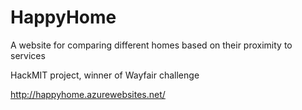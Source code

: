 # HappyHome

A website for comparing different homes based on their proximity to services

HackMIT project, winner of Wayfair challenge

http://happyhome.azurewebsites.net/
